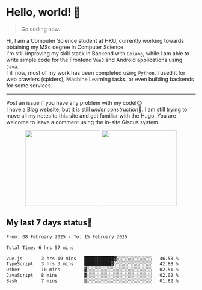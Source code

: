 # Hello, world! 🥰
> Go coding now.
  
Hi, I am a Computer Science student at HKU, currently working towards obtaining my MSc degree in Computer Science.  
I'm still improving my skill stack in Backend with `Golang`, while I am able to write simple code for the Frontend `Vue3` and Android applications using `Java`.  
Till now, most of my work has been completed using `Python`, I used it for web crawlers (spiders), Machine Learning tasks, or even building backends for some services.

-------
Post an issue if you have any problem with my code!😊  
I have a Blog website, but it is still *under construction🚧*. I am still trying to move all my notes to this site and get familiar with the Hugo. You are welcome to leave a comment using the in-site Giscus system.  


<div align="center">
<div><img src="https://github-readme-stats.vercel.app/api?username=Xrondev&count_private=true" height="200px"/> <img src="https://github-readme-stats.vercel.app/api/top-langs/?username=Xrondev" height="200px"/></div>
</div>
<div align="center"></div>  

## My last 7 days status🧐

<!--START_SECTION:waka-->

```txt
From: 08 February 2025 - To: 15 February 2025

Total Time: 6 hrs 57 mins

Vue.js       3 hrs 19 mins   ███████████▓░░░░░░░░░░░░░   46.58 %
TypeScript   3 hrs 3 mins    ██████████▓░░░░░░░░░░░░░░   42.88 %
Other        10 mins         ▓░░░░░░░░░░░░░░░░░░░░░░░░   02.51 %
JavaScript   8 mins          ▓░░░░░░░░░░░░░░░░░░░░░░░░   02.02 %
Bash         7 mins          ▒░░░░░░░░░░░░░░░░░░░░░░░░   01.82 %
```

<!--END_SECTION:waka-->

